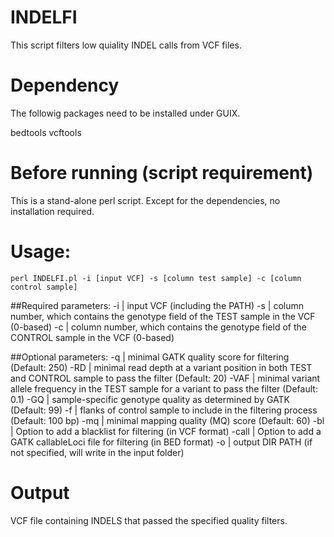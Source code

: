 # INDELFI
This script filters low quiality INDEL calls from VCF files.  



# Dependency

The followig packages need to be installed under GUIX.

bedtools
vcftools



# Before running (script requirement)

This is a stand-alone perl script.  Except for the dependencies, no installation required.  


# Usage:

	perl INDELFI.pl -i [input VCF] -s [column test sample] -c [column control sample]


##Required parameters:
    -i | input VCF (including the PATH)
    -s | column number, which contains the genotype field of the TEST sample in the VCF (0-based)
    -c | column number, which contains the genotype field of the CONTROL sample in the VCF (0-based)

##Optional parameters:
    -q | minimal GATK quality score for filtering (Default: 250)
    -RD | minimal read depth at a variant position in both TEST and CONTROL sample to pass the filter (Default: 20)
    -VAF | minimal variant allele frequency in the TEST sample for a variant to pass the filter (Default: 0.1)
    -GQ | sample-specific genotype quality as determined by GATK (Default: 99)
    -f | flanks of control sample to include in the filtering process (Default: 100 bp)
    -mq | minimal mapping quality (MQ) score (Default: 60)
    -bl | Option to add a blacklist for filtering (in VCF format)
    -call | Option to add a GATK callableLoci file for filtering (in BED format)
    -o | output DIR PATH (if not specified, will write in the input folder)



# Output

VCF file containing INDELS that passed the specified quality filters.  
